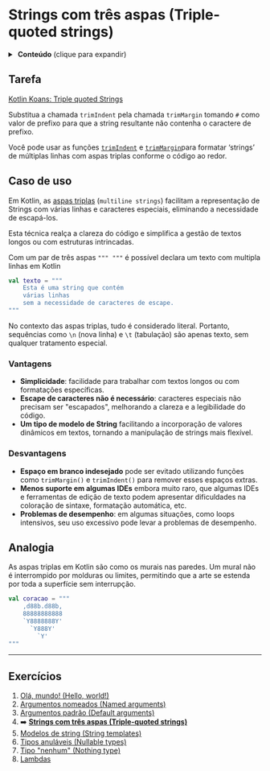# Strings com três aspas (Triple-quoted strings)

<details>
<summary>&nbsp;<b>Conteúdo</b> (clique para expandir)</summary>

<p></p>

<!-- TOC -->
* [Strings com três aspas (Triple-quoted strings)](#strings-com-três-aspas-triple-quoted-strings)
  * [Tarefa](#tarefa)
  * [Caso de uso](#caso-de-uso)
    * [Vantagens](#vantagens)
    * [Desvantagens](#desvantagens)
  * [Analogia](#analogia)
  * [Exercícios](#exercícios)
<!-- TOC -->

</details>

## Tarefa

[Kotlin Koans: Triple quoted Strings](https://play.kotlinlang.org/koans/Introduction/Triple-quoted%20strings/Task.kt)

Substitua a chamada `trimIndent` pela chamada `trimMargin` tomando `#` como valor de prefixo para que a string resultante não contenha o
caractere de prefixo.

Você pode usar as funções [`trimIndent`](https://kotlinlang.org/api/latest/jvm/stdlib/kotlin.text/trim-indent.html)
e [`trimMargin`](https://kotlinlang.org/api/latest/jvm/stdlib/kotlin.text/trim-margin.html)para formatar ‘strings’ de múltiplas linhas com
aspas triplas conforme o código ao redor.

## Caso de uso

Em Kotlin, as [aspas triplas](https://kotlinlang.org/docs/strings.html#multiline-strings) (`multiline strings`)  facilitam a representação
de Strings com várias linhas e caracteres especiais, eliminando a necessidade de escapá-los.

Esta técnica realça a clareza do código e simplifica a gestão de textos longos ou com estruturas intrincadas.

Com um par de três aspas `""" """` é possível declara um texto com multipla linhas em Kotlin

```kotlin
val texto = """
    Esta é uma string que contém
    várias linhas
    sem a necessidade de caracteres de escape.
"""
```

No contexto das aspas triplas, tudo é considerado literal. Portanto, sequências como `\n` (nova linha) e `\t` (tabulação) são apenas texto, sem
qualquer tratamento especial.

### Vantagens

- **Simplicidade**: facilidade para trabalhar com textos longos ou com formatações específicas.
- **Escape de caracteres não é necessário**: caracteres especiais não precisam ser "escapados", melhorando a clareza e a legibilidade do
  código.
- **Um tipo de modelo de String** facilitando a incorporação de valores dinâmicos em textos, tornando a manipulação de strings mais
  flexível.

### Desvantagens

- **Espaço em branco indesejado** pode ser evitado utilizando funções como `trimMargin()` e `trimIndent()` para remover esses espaços
  extras.
- **Menos suporte em algumas IDEs** embora muito raro, que algumas IDEs e ferramentas de edição de texto podem apresentar dificuldades na
  coloração de sintaxe, formatação automática, etc.
- **Problemas de desempenho**: em algumas situações, como loops intensivos, seu uso excessivo pode levar a problemas de desempenho.

## Analogia

As aspas triplas em Kotlin são como os murais nas paredes. Um mural não é interrompido por molduras ou limites, permitindo que
a arte se estenda por toda a superfície sem interrupção.

```kotlin
val coracao = """
    ,d88b.d88b,
    88888888888
    `Y8888888Y'
      `Y888Y'  
        `Y'    
"""
```

---

## Exercícios

1. [Olá, mundo! (Hello, world!)](https://github.com/rsicarelli/kotlin-koans-edu-br/blob/main/koans/src/commonMain/kotlin/com/rsicarelli/koansbr/introduction/helloWorld/README.md)
2. [Argumentos nomeados (Named arguments)](https://github.com/rsicarelli/kotlin-koans-edu-br/blob/main/koans/src/commonMain/kotlin/com/rsicarelli/koansbr/introduction/namedArguments/README.md)
3. [Argumentos padrão (Default arguments)](https://github.com/rsicarelli/kotlin-koans-edu-br/blob/main/koans/src/commonMain/kotlin/com/rsicarelli/koansbr/introduction/defaultArguments/README.md)
4. ➡️ **[Strings com três aspas (Triple-quoted strings)](
   https://github.com/rsicarelli/kotlin-koans-edu-br/blob/main/koans/src/commonMain/kotlin/com/rsicarelli/koansbr/introduction/tripleQuotedStrings/README.md
   )**
5. [Modelos de string (String templates)](https://github.com/rsicarelli/kotlin-koans-edu-br/blob/main/koans/src/commonMain/kotlin/com/rsicarelli/koansbr/introduction/stringTemplates/README.md)
6. [Tipos anuláveis (Nullable types)](https://github.com/rsicarelli/kotlin-koans-edu-br/blob/main/koans/src/commonMain/kotlin/com/rsicarelli/koansbr/introduction/nullableTypes/README.md)
7. [Tipo "nenhum" (Nothing type)](https://github.com/rsicarelli/kotlin-koans-edu-br/blob/main/koans/src/commonMain/kotlin/com/rsicarelli/koansbr/introduction/nothingType/README.md)
8. [Lambdas](https://github.com/rsicarelli/kotlin-koans-edu-br/blob/main/koans/src/commonMain/kotlin/com/rsicarelli/koansbr/introduction/lambdas/README.md)
